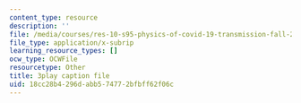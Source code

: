 ```yaml
---
content_type: resource
description: ''
file: /media/courses/res-10-s95-physics-of-covid-19-transmission-fall-2020/18cc28b4296dabb574772bfbff62f06c_Sp6rcXifyAo.srt
file_type: application/x-subrip
learning_resource_types: []
ocw_type: OCWFile
resourcetype: Other
title: 3play caption file
uid: 18cc28b4-296d-abb5-7477-2bfbff62f06c
---
```

